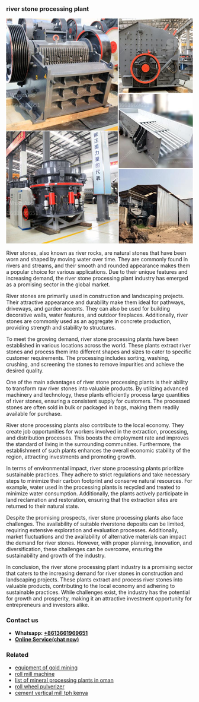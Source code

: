 <h3>river stone processing plant</h3><img src='1703042401.jpg' alt=''><p>River stones, also known as river rocks, are natural stones that have been worn and shaped by moving water over time. They are commonly found in rivers and streams, and their smooth and rounded appearance makes them a popular choice for various applications. Due to their unique features and increasing demand, the river stone processing plant industry has emerged as a promising sector in the global market.</p><p>River stones are primarily used in construction and landscaping projects. Their attractive appearance and durability make them ideal for pathways, driveways, and garden accents. They can also be used for building decorative walls, water features, and outdoor fireplaces. Additionally, river stones are commonly used as an aggregate in concrete production, providing strength and stability to structures.</p><p>To meet the growing demand, river stone processing plants have been established in various locations across the world. These plants extract river stones and process them into different shapes and sizes to cater to specific customer requirements. The processing includes sorting, washing, crushing, and screening the stones to remove impurities and achieve the desired quality.</p><p>One of the main advantages of river stone processing plants is their ability to transform raw river stones into valuable products. By utilizing advanced machinery and technology, these plants efficiently process large quantities of river stones, ensuring a consistent supply for customers. The processed stones are often sold in bulk or packaged in bags, making them readily available for purchase.</p><p>River stone processing plants also contribute to the local economy. They create job opportunities for workers involved in the extraction, processing, and distribution processes. This boosts the employment rate and improves the standard of living in the surrounding communities. Furthermore, the establishment of such plants enhances the overall economic stability of the region, attracting investments and promoting growth.</p><p>In terms of environmental impact, river stone processing plants prioritize sustainable practices. They adhere to strict regulations and take necessary steps to minimize their carbon footprint and conserve natural resources. For example, water used in the processing plants is recycled and treated to minimize water consumption. Additionally, the plants actively participate in land reclamation and restoration, ensuring that the extraction sites are returned to their natural state.</p><p>Despite the promising prospects, river stone processing plants also face challenges. The availability of suitable riverstone deposits can be limited, requiring extensive exploration and evaluation processes. Additionally, market fluctuations and the availability of alternative materials can impact the demand for river stones. However, with proper planning, innovation, and diversification, these challenges can be overcome, ensuring the sustainability and growth of the industry.</p><p>In conclusion, the river stone processing plant industry is a promising sector that caters to the increasing demand for river stones in construction and landscaping projects. These plants extract and process river stones into valuable products, contributing to the local economy and adhering to sustainable practices. While challenges exist, the industry has the potential for growth and prosperity, making it an attractive investment opportunity for entrepreneurs and investors alike.</p><h3>Contact us</h3><ul><li><strong>Whatsapp:&nbsp;<a href="https://wa.me/8613661969651">+8613661969651</a></strong></li><li><a href="https://swt.shibang-china.com/?git&amp;zhl&amp;river stone processing plant"><strong>Online Service(chat now)</strong></a></li></ul><h3>Related</h3><ul><li><a href='equipment of gold mining.md'>equipment of gold mining</a></li><li><a href='roll mill machine.md'>roll mill machine</a></li><li><a href='list of mineral processing plants in oman.md'>list of mineral processing plants in oman</a></li><li><a href='roll wheel pulverizer.md'>roll wheel pulverizer</a></li><li><a href='cement vertical mill tph kenya.md'>cement vertical mill tph kenya</a></li></ul>